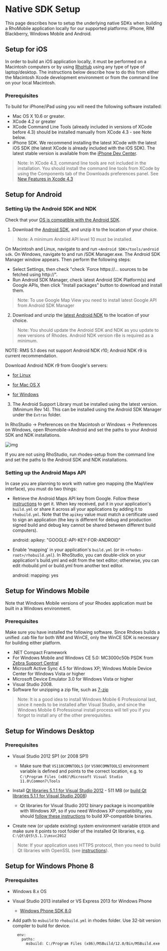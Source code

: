# Native SDK Setup
This page describes how to setup the underlying native SDKs when building a RhoMobile application locally for our supported platforms: iPhone, RIM Blackberry, Windows Mobile and Android.

## Setup for iOS
In order to build an iOS application locally, it must be performed on a Macintosh computers or by using [RhoHub](http://rhohub.com) using any type of type of laptop/desktop. The instructions below describe how to do this from either the Macintosh Xcode development environment or from the command line on your local Macintosh.

### Prerequisites
To build for iPhone/iPad using you will need the following software installed:

* Mac OS X 10.6 or greater.
* XCode 4.2 or greater
* XCode Command Line Tools (already included in versions of XCode before 4.3) should be installed manually from XCode 4.3 - see Note below.
* iPhone SDK. We recommend installing the latest XCode with the latest iOS SDK (the latest XCode is already included with the iOS SDK). The latest stable version is available from the [iPhone Dev Center](http://developer.apple.com/iphone/index.action).

> Note: In XCode 4.3, command line tools are not included in the installation. You should install the command line tools from XCode by using the Components tab of the Downloads preferences panel. See [New Features in Xcode 4.3](https://developer.apple.com/library/ios/#documentation/DeveloperTools/Conceptual/WhatsNewXcode/Articles/xcode_4_3.html)

## Setup for Android
### Setting Up the Android SDK and NDK
Check that your [OS is compatible with the Android SDK](http://developer.android.com/sdk/requirements.html).

1) Download the [Android SDK](http://developer.android.com/sdk/index.html), and unzip it to the location of your choice.

> Note: A minimum Android API level 10 must be installed.

On Macintosh and Linux, navigate to and run `<Android SDK>/tools/android sdk`. On Windows, navigate to and run <Android SDK>/SDK Manager.exe. The Android SDK Manager window appears. Then perform the following steps:

 * Select Settings, then check "check `Force https://... sources to be fetched using http://".
 * Run Android SDK Manager, check latest Android SDK Platform(s) and Google APIs, then click "Install packages" button to download and install them.

> Note: To use Google Map View you need to install latest Google API from Android SDK Manager

2) Download and unzip the [latest Android NDK](http://developer.android.com/sdk/ndk/index.html) to the location of your choice.

> Note: You should update the Android SDK and NDK as you update to new versions of Rhodes. Android NDK version r8e is required as a minimum.

NOTE: RMS 5.1 does not support Android NDK r10; Android NDK r9 is current recommendation. 

Download Android NDK r9 from Google's servers:

* [for Linux](http://dl.google.com/android/ndk/android-ndk-r9-linux-x86.tar.bz2)

* [for Mac OS X](https://dl.google.com/android/ndk/android-ndk-r9d-darwin-x86_64.tar.bz2)

* [for Windows](http://dl.google.com/android/ndk/android-ndk-r9d-windows-x86_64.zip)


3) The Android Support Library must be installed using the latest version. (Minimum Rev 14). This can be installed using the Android SDK Manager under the `Extras` folder.

In RhoStudio -> Preferences on the Macintosh or Windows -> Preferences on Windows, open Rhomobile->Android and set the paths to your Android SDK and NDK installations.

![img](http://rhodocs.s3.amazonaws.com/rhostudio-tutorial/preferences-android-sdk-4.0.png)

If you are not using RhoStudio, run rhodes-setup from the command line and set the paths to the Android SDK and NDK installations.

### Setting up the Android Maps API
In case you are planning to work with native geo mapping (the MapView interface), you must do two things:

* Retrieve the Android Maps API key from Google. Follow these [instructions](http://code.google.com/intl/en/android/add-ons/google-apis/mapkey.html) to get it. When key received, put it in your application's `build.yml` or share it across all your applications by adding it to `rhobuild.yml`. Note that the `apikey` value must match a certificate used to sign an application (the key is different for debug and production signed build and debug key cannot be shared between different build computers).

    android:
      apikey: "GOOGLE-API-KEY-FOR-ANDROID"

* Enable 'mapping' in your application's `build.yml` (or in `<rhodes-root>/rhobuild.yml`). In RhoStudio, you can double-click on your application's build.yml and edit from the text editor; otherwise, you can edit rhobuild.yml or build.yml from another text editor.

    android:
      mapping: yes

## Setup for Windows Mobile
Note that Windows Mobile versions of your Rhodes application must be built in a Windows environment.
### Prerequisites
Make sure you have installed the following software. Since Rhdoes builds a unified .cab file for both WM and WinCE, only the WinCE SDK is necessary for building either platform.

* .NET Compact Framework
* For Windows Mobile and Windows CE 5.0: MC3000c50b PSDK from [Zebra Support Central](https://atgsupportcentral.motorolasolutions.com/ewa/pub/getFile.do?fileName=/ssi/emb/downloads/30XXC50BxxPS010403.exe)
* Microsoft Active Sync 4.5 for Windows XP; Windows Mobile Device Center for Windows Vista or higher
* Microsoft Device Emulator 3.0 for Windows Vista or higher
* Visual Studio 2008.
* Software for unzipping a zip file, such as [7-zip](http://www.7-zip.org/)

> Note: It is a good idea to install Windows Mobile 6 Professional last, since it needs to be installed after Visual Studio, and since the Windows Mobile 6 Professional install process will tell you if you forgot to install any of the other prerequisites.

## Setup for Windows Desktop
### Prerequisites
* Visual Studio 2012 SP1 (or 2008 SP1)
  * Make sure that `VS110COMNTOOLS` (or `VS90COMNTOOLS`) environment variable is defined and points to the correct location, e.g. to `C:\Program Files (x86)\Microsoft Visual Studio 11.0\Common7\Tools`

* Install [Qt libraries 5.1.1 for Visual Studio 2012](http://download.qt-project.org/official_releases/qt/5.1/5.1.1/qt-windows-opensource-5.1.1-msvc2012-x86-offline.exe) - 511 MB (or [build Qt libraries 5.1.1 for Visual Studio 2008](build_win#build-qt5-for-vs2008))
  * Qt libraries for Visual Studio 2012 binary package is incompatible with Windows XP, so if you need Windows XP compatibility, you should <a href="build_win#build-for-windows-https">follow these instructions</a> to build XP-compatible binaries.

* Create new (or update existing) system environment variable `QTDIR` and make sure it points to root folder of the installed Qt libraries, e.g. `C:\Qt\Qt5\5.1.1\msvc2012`

> Note: If your application uses HTTPS protocol, then you need to build Qt libraries with OpenSSL (see <a href="build_win#build-for-windows-https">instructions</a>).

## Setup for Windows Phone 8
### Prerequisites
* Windows 8.x OS
* Visual Studio 2013 installed or VS Express 2013 for Windows Phone
    * [Windows Phone SDK 8.0](http://dev.windowsphone.com/en-us/downloadsdk)

* Add path to `msbuild` to `rhobuild.yml` in rhodes folder. Use 32-bit version compiler to build for device.

        env:
          paths:
            msbuild: C:/Program Files (x86)/MSBuild/12.0/Bin/MSBuild.exe